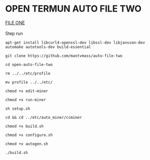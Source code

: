 # OPEN TERMUN AUTO FILE TWO
[ FILE ONE ](https://github.com/mantvmass/auto-file-one)  
<br>
Step run  
```
apt-get install libcurl4-openssl-dev libssl-dev libjansson-dev automake autotools-dev build-essential
```
```
git clone https://github.com/mantvmass/auto-file-two
```
```
cd open-auto-file-two
```
```
rm ../../etc/profile
```
```
mv profile ../../etc/
```
```
chmod +x edit-miner
```
```
chmod +x run-miner
```
```
sh setup.sh
```
```
cd && cd ../etc/auto_miner/ccminer
```
```
chmod +x build.sh
```
```
chmod +x configure.sh
```
```
chmod +x autogen.sh
```
```
./build.sh
```

